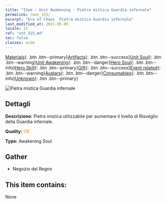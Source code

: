 ```yaml
---
title: "Item - Unit Awakening - Pietra mistica Guardia infernale"
permalink: /unt_315/
excerpt: "Era of Chaos  Pietra mistica Guardia infernale"
last_modified_at: 2021-05-05
locale: it
ref: "unt_315.md"
toc: false
classes: wide
---
```

 [Materials](/ItemsIT/){: .btn .btn--primary}[Artifacts](/ItemsIT/Artifacts/){: .btn .btn--success}[Unit Soul](/ItemsIT/UnitSoul/){: .btn .btn--warning}[Unit Awakening](/ItemsIT/UnitAwakening/){: .btn .btn--danger}[Hero Soul](/ItemsIT/HeroSoul/){: .btn .btn--info}[Hero Skill](/ItemsIT/HeroSkill/){: .btn .btn--primary}[Gift](/ItemsIT/Gift/){: .btn .btn--success}[Event related](/ItemsIT/Events/){: .btn .btn--warning}[Avatars](/ItemsIT/Avatars/){: .btn .btn--danger}[Consumables](/ItemsIT/Consumables/){: .btn .btn--info}[Unknown](/ItemsIT/Unknown/){: .btn .btn--primary}

 ![Pietra mistica Guardia infernale](/images/u/tia_changjiaoemo.jpg)

## Dettagli
 **Descrizione:** Pietra mistica utilizzabile per aumentare il livello di Risveglio della Guardia infernale.

 **Quality:** <span style="color: #FF8C00">OK</span>

 **Type:** Awakening Soul

## Gather

*    Negozio del Regno 

## This item contains:

  None

